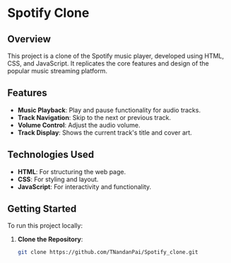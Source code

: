 # Spotify Clone

## Overview

This project is a clone of the Spotify music player, developed using HTML, CSS, and JavaScript. It replicates the core features and design of the popular music streaming platform.

## Features

- **Music Playback**: Play and pause functionality for audio tracks.
- **Track Navigation**: Skip to the next or previous track.
- **Volume Control**: Adjust the audio volume.
- **Track Display**: Shows the current track's title and cover art.

## Technologies Used

- **HTML**: For structuring the web page.
- **CSS**: For styling and layout.
- **JavaScript**: For interactivity and functionality.

## Getting Started

To run this project locally:

1. **Clone the Repository**:
   ```bash
   git clone https://github.com/TNandanPai/Spotify_clone.git
